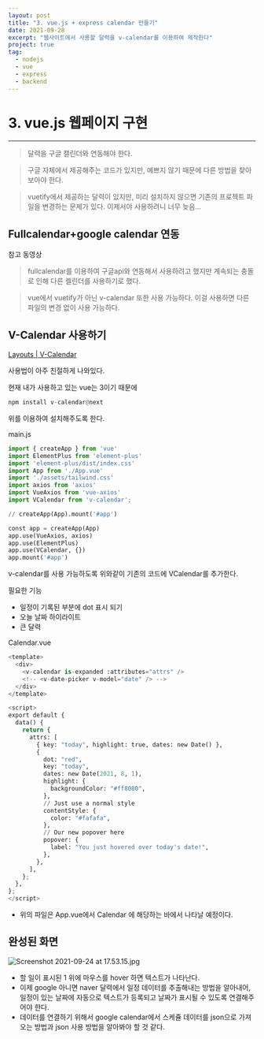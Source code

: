 ```yaml
---
layout: post
title: "3. vue.js + express calendar 만들기"
date: 2021-09-28
excerpt: "웹사이트에서 사용할 달력을 v-calendar를 이용하여 제작한다"
project: true
tag:
  - nodejs
  - vue
  - express
  - backend
---
```


# 3. vue.js 웹페이지 구현

---

> 달력을 구글 캘린더와 연동해야 한다.

> 구글 자체에서 제공해주는 코드가 있지만, 예쁘지 않기 때문에 다른 방법을 찾아보아야 한다.

> vuetify에서 제공하는 달력이 있지만, 미리 설치하지 않으면 기존의 프로젝트 파일을 변경하는 문제가 있다. 이제서야 사용하려니 너무 늦음...

## Fullcalendar+google calendar 연동

참고 동영상

[](https://11q.kr/g5s/bbs/board.php?bo_table=co4&wr_id=555)

> fullcalendar를 이용하여 구글api와 연동해서 사용하려고 했지만 계속되는 충돌로 인해 다른 켈린더를 사용하기로 했다.

> vue에서 vuetify가 아닌 v-calendar 또한 사용 가능하다. 이걸 사용하면 다른 파일의 변경 없이 사용 가능하다.

## V-Calendar 사용하기

[Layouts | V-Calendar](https://vcalendar.io/layouts.html#full-width)

사용법이 아주 친절하게 나와있다.

현재 내가 사용하고 있는 vue는 3이기 때문에

```python
npm install v-calendar@next
```

위를 이용하여 설치해주도록 한다.

main.js

```python
import { createApp } from 'vue'
import ElementPlus from 'element-plus'
import 'element-plus/dist/index.css'
import App from './App.vue'
import './assets/tailwind.css'
import axios from 'axios'
import VueAxios from 'vue-axios'
import VCalendar from 'v-calendar';

// createApp(App).mount('#app')

const app = createApp(App)
app.use(VueAxios, axios)
app.use(ElementPlus)
app.use(VCalendar, {})
app.mount('#app')
```

v-calendar를 사용 가능하도록 위와같이 기존의 코드에 VCalendar를 추가한다.

필요한 기능

- 일정이 기록된 부분에 dot 표시 되기
- 오늘 날짜 하이라이트
- 큰 달력

Calendar.vue

```python
<template>
  <div>
    <v-calendar is-expanded :attributes="attrs" />
    <!-- <v-date-picker v-model="date" /> -->
  </div>
</template>

<script>
export default {
  data() {
    return {
      attrs: [
        { key: "today", highlight: true, dates: new Date() },
        {
          dot: "red",
          key: "today",
          dates: new Date(2021, 8, 1),
          highlight: {
            backgroundColor: "#ff8080",
          },
          // Just use a normal style
          contentStyle: {
            color: "#fafafa",
          },
          // Our new popover here
          popover: {
            label: "You just hovered over today's date!",
          },
        },
      ],
    };
  },
};
</script>
```

- 위의 파일은 App.vue에서 Calendar 에 해당하는 바에서 나타날 예정이다.

## 완성된 화면

![Screenshot 2021-09-24 at 17.53.15.jpg](3%20vue%20js%20%E1%84%8B%E1%85%B0%E1%86%B8%E1%84%91%E1%85%A6%E1%84%8B%E1%85%B5%E1%84%8C%E1%85%B5%20%E1%84%80%E1%85%AE%E1%84%92%E1%85%A7%E1%86%AB%203dd0d75db1134a11b50ceaa452a6d1c7/Screenshot_2021-09-24_at_17.53.15.jpg)

- 할 일이 표시된 1 위에 마우스를 hover 하면 텍스트가 나타난다.
- 이제 google 아니면 naver 달력에서 일정 데이터를 추출해내는 방법을 알아내어, 일정이 있는 날짜에 자동으로 텍스트가 등록되고 날짜가 표시될 수 있도록 연결해주어야 한다.
- 데이터를 연결하기 위해서 google calendar에서 스케쥴 데이터를 json으로 가져오는 방법과 json 사용 방법을 알아봐야 할 것 같다.
